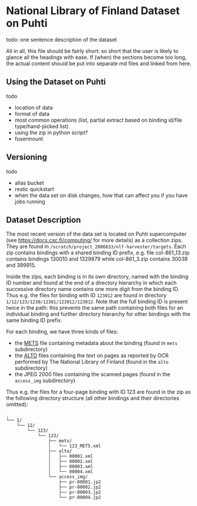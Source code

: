 # National Library of Finland Dataset on Puhti

todo: one sentence description of the dataset

All in all, this file should be fairly short: so short that the user is likely
to glance all the headings with ease. If (when) the sections become too long,
the actual content should be put into separate md files and linked from here.

## Using the Dataset on Puhti

todo
- location of data
- format of data
- most common operations (list, partial extract based on binding id/file
  type/hand-picked list)
- using the zip in python script?
- fusermount


## Versioning

todo
- allas bucket
- restic quickstart
- when the data set on disk changes, how that can affect you if you have jobs
  running


## Dataset Description

The most recent version of the data set is located on Puhti supercomputer (see
https://docs.csc.fi/computing/ for more details) as a collection zips. They are
found in `/scratch/project_2006633/nlf-harvester/targets`. Each zip contains
bindings with a shared binding ID prefix, e.g. file col-861_13.zip contains
bindings 130010 and 1329879 while col-861_3.zip contains 30038 and 399915.

Inside the zips, each binding is in its own directory, named with the binding
ID number and found at the end of a directory hierarchy in which each
successive directory name contains one more digit from the binding ID. Thus
e.g. the files for binding with ID `123012` are found in directory
`1/12/123/1230/12301/123012/123012`.  Note that the full binding ID is present
twice in the path: this prevents the same path containing both files for an
individual binding and further directory hierarchy for other bindings with the
same binding ID prefix.

For each binding, we have three kinds of files:
- the [METS](https://www.loc.gov/standards/mets/) file containing metadata
  about the binding (found in `mets` subdirectory)
- the [ALTO](https://www.loc.gov/standards/alto/) files containing the text on
  pages as reported by OCR performed by The National Library of Finland (found
  in the `alto` subdirectory)
- the JPEG 2000 files containing the scanned pages (found in the `access_img`
  subdirectory)

Thus e.g. the files for a four-page binding with ID 123 are found in the zip as
the following directory structure (all other bindings and their directories
omitted):
```
.
└── 1/
    └── 12/
        └── 123/
            └── 123/
                ├── mets/
                │   └── 123_METS.xml
                ├── alto/
                │   ├── 00001.xml
                │   ├── 00002.xml
                │   ├── 00003.xml
                │   └── 00004.xml
                └── access_img/
                    ├── pr-00001.jp2
                    ├── pr-00002.jp2
                    ├── pr-00003.jp2
                    └── pr-00004.jp2
```
